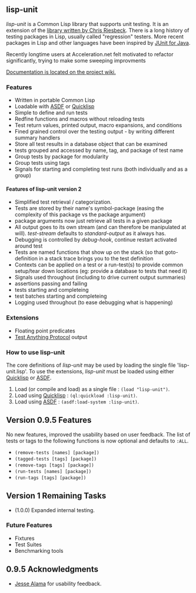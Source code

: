 ## lisp-unit

*lisp-unit* is a Common Lisp library that supports unit testing. It is
an extension of the [library written by Chris Riesbeck][orig]. There
is a long history of testing packages in Lisp, usually called
"regression" testers. More recent packages in Lisp and other languages
have been inspired by [JUnit for Java][JUnit].

Recently longtime users at Acceleration.net felt motivated to refactor
significantly, trying to make some sweeping improvments

[Documentation is located on the project wiki.][wiki]

### Features

* Written in portable Common Lisp
* Loadable with [ASDF][] or [Quicklisp][]
* Simple to define and run tests
* Redfine functions and macros without reloading tests
* Test return values, printed output, macro expansions, and conditions
* Fined grained control over the testing output - by writing different
  summary handlers
* Store all test results in a database object that can be examined
* tests grouped and accessed by name, tag, and package of test name
* Group tests by package for modularity
* Group tests using tags
* Signals for starting and completing test runs (both individually and
  as a group)

#### Features of lisp-unit version 2
* Simplified test retrieval / categorization.
 * Tests are stored by their name's symbol-package (easing the
   complexity of this package vs the package argument)
 * package arguments now just retrieve all tests in a given package
* All output goes to its own stream (and can therefore be manipulated
  at will). *test-stream* defaults to *standard-output* as it always
  has.
* Debugging is controlled by *debug-hook*, continue restart activated
  around test
* Tests are named functions that show up on the stack (so that 
  goto-definition in a stack trace brings you to the test definition
* Contexts can be applied on a test or a run-test(s) to provide common
  setup/tear down locations (eg: provide a database to tests that need
  it)
* Signals used throughout (including to drive current output summaries)
 * assertions passing and failing
 * tests starting and completeing
 * test batches starting and completeing
* Logging used throughout (to ease debugging what is happening)

### Extensions

* Floating point predicates
* [Test Anything Protocol][TAP] output

### How to use lisp-unit

The core definitions of *lisp-unit* may be used by loading the single
file 'lisp-unit.lisp'. To use the extensions, *lisp-unit* must be
loaded using either [Quicklisp][] or [ASDF][].

1. Load (or compile and load) as a single file : `(load "lisp-unit")`.
2. Load using [Quicklisp][] : `(ql:quickload :lisp-unit)`.
3. Load using [ASDF][] : `(asdf:load-system :lisp-unit)`.

## Version 0.9.5 Features

No new features, improved the usability based on user feedback. The
list of tests or tags to the following functions is now optional and
defaults to `:ALL`.

* `(remove-tests [names] [package])`
* `(tagged-tests [tags] [package])`
* `(remove-tags [tags] [package])`
* `(run-tests [names] [package])`
* `(run-tags [tags] [package])`

## Version 1 Remaining Tasks

* (1.0.0) Expanded internal testing.

### Future Features

* Fixtures
* Test Suites
* Benchmarking tools

[orig]: <http://www.cs.northwestern.edu/academics/courses/325/readings/lisp-unit.html>
  "Original Lisp Unit"
[wiki]: <https://github.com/OdonataResearchLLC/lisp-unit/wiki>
  "Lisp Unit Wiki"
[JUnit]: <http://www.junit.org> "JUnit"
[Quicklisp]: <http://www.quicklisp.org> "Quicklisp"
[ASDF]: <http://common-lisp.net/project/asdf/> "ASDF"
[TAP]: <http://testanything.org/> "Test Anything Protocol"

## 0.9.5 Acknowledgments

* [Jesse Alama][jessealama] for usability feedback.

[jessealama]: <https://github.com/jessealama> "Jesse Alama"
